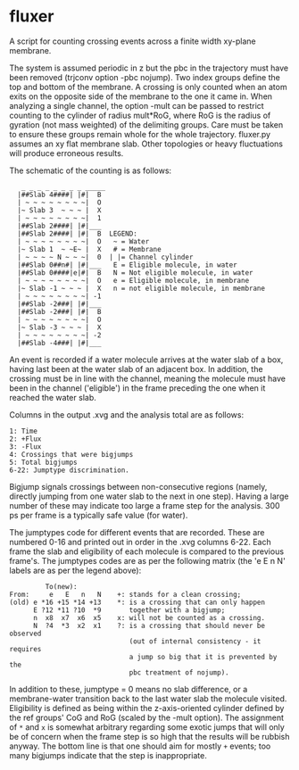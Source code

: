 # fluxer
A script for counting crossing events across a finite width xy-plane membrane.

The system is assumed periodic in z but the pbc in the trajectory must have been
removed (trjconv option -pbc nojump).
Two index groups define the top and bottom of the membrane. A crossing is only
counted when an atom exits on the opposite side of the membrane to the one it
came in.
When analyzing a single channel, the option -mult can be passed to restrict
counting to the cylinder of radius mult\*RoG, where RoG is the radius of gyration
(not mass weighted) of the delimiting groups. Care must be taken to ensure these
groups remain whole for the whole trajectory.
fluxer.py assumes an xy flat membrane slab. Other topologies or heavy
fluctuations will produce erroneous results.

The schematic of the counting is as follows:
```
   _ _ _ _ _ _ _ _ _____
  |##Slab 4####| |#|  B
  | ~ ~ ~ ~ ~ ~ ~ ~|  O
  |~ Slab 3  ~ ~ ~ |  X  
  | ~ ~ ~ ~ ~ ~ ~ ~|  1 
  |##Slab 2####| |#|___ 
  |##Slab 2####| |#|  B  LEGEND:
  | ~ ~ ~ ~ ~ ~ ~ ~|  O   ~ = Water
  |~ Slab 1  ~ ~E~ |  X   # = Membrane                            
  | ~ ~ ~ ~ N ~ ~ ~|  0  | |= Channel cylinder                   
  |##Slab 0##n#| |#|___   E = Eligible molecule, in water        
  |##Slab 0####|e|#|  B   N = Not eligible molecule, in water    
  | ~ ~ ~ ~ ~ ~ ~ ~|  O   e = Eligible molecule, in membrane     
  |~ Slab -1 ~ ~ ~ |  X   n = not eligible molecule, in membrane 
  | ~ ~ ~ ~ ~ ~ ~ ~| -1 
  |##Slab -2###| |#|___ 
  |##Slab -2###| |#|  B 
  | ~ ~ ~ ~ ~ ~ ~ ~|  O 
  |~ Slab -3 ~ ~ ~ |  X 
  | ~ ~ ~ ~ ~ ~ ~ ~| -2
  |##Slab -4###| |#|___ 
```
An event is recorded if a water molecule arrives at the water slab of a box,
having last been at the water slab of an adjacent box. In addition, the crossing
must be in line with the channel, meaning the molecule must have been in the
channel ('eligible') in the frame preceding the one when it reached the
water slab.

Columns in the output .xvg and the analysis total are as follows:
```
1: Time
2: +Flux
3: -Flux
4: Crossings that were bigjumps
5: Total bigjumps
6-22: Jumptype discrimination.
```
Bigjump signals crossings between non-consecutive regions (namely, directly
jumping from one water slab to the next in one step). Having a large number of
these may indicate too large a frame step for the analysis. 300 ps per frame
is a typically safe value (for water).

The jumptypes code for different events that are recorded. These are numbered
0-16 and printed out in order in the .xvg columns 6-22.
Each frame the slab and eligibility of each molecule is compared to the previous
frame's. The jumptypes codes are as per the following matrix (the 'e E n N'
labels are as per the legend above):
```
         To(new):   
From:     e   E   n   N    +: stands for a clean crossing;                
(old) e *16 +15 *14 +13    *: is a crossing that can only happen
      E ?12 *11 ?10  *9       together with a bigjump;
      n  x8  x7  x6  x5    x: will not be counted as a crossing.
      N  ?4  *3  x2  x1    ?: is a crossing that should never be observed
                              (out of internal consistency - it requires
                              a jump so big that it is prevented by the
                              pbc treatment of nojump).
```

In addition to these, jumptype = 0 means no slab difference, or a membrane-water
transition back to the last water slab the molecule visited.
Eligibility is defined as being within the z-axis-oriented cylinder defined by
the ref groups' CoG and RoG (scaled by the -mult option). 
The assignment of `*` and `x` is somewhat arbitrary regarding some exotic jumps
that will only be of concern when the frame step is so high that the results
will be rubbish anyway. The bottom line is that one should aim for mostly
`+` events; too many bigjumps indicate that the step is inappropriate.
